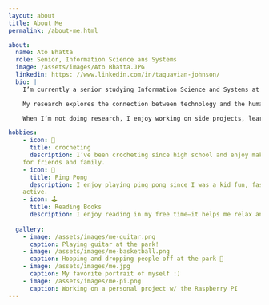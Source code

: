 ```yaml
---
layout: about
title: About Me
permalink: /about-me.html

about:
  name: Ato Bhatta
  role: Senior, Information Science ans Systems
  image: /assets/images/Ato Bhatta.JPG
  linkedin: https: //www.linkedin.com/in/taquavian-johnson/
  bio: |
    I’m currently a senior studying Information Science and Systems at Morgan State University in Baltimore, Maryland. I expect to graduate in 2026.

    My research explores the connection between technology and the human mind—how brain-computer interfaces and embedded systems can be used to improve interaction, assistive robotics, and real-time neural signal processing.

    When I’m not doing research, I enjoy working on side projects, learning new tech skills, and spending time with friends.

hobbies:
    - icon: 🧶
      title: crocheting
      description: I’ve been crocheting since high school and enjoy making small gifts like hats  
    for friends and family.  
    - icon: 🏓
      title: Ping Pong
      description: I enjoy playing ping pong since I was a kid fun, fast, and helps me stay 
    active.
    - icon: 🕹️
      title: Reading Books
      description: I enjoy reading in my free time—it helps me relax and learn new ideas
 
  gallery:
    - image: /assets/images/me-guitar.png
      caption: Playing guitar at the park!
    - image: /assets/images/me-basketball.png
      caption: Hooping and dropping people off at the park 🏀
    - image: /assets/images/me.jpg
      caption: My favorite portrait of myself :)
    - image: /assets/images/me-pi.png
      caption: Working on a personal project w/ the Raspberry PI
---
```


